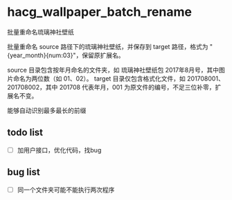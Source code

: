 # hacg_wallpaper_batch_rename

批量重命名琉璃神社壁纸  

批量重命名 source 路径下的琉璃神社壁纸，并保存到 target 路径，格式为 "{year_month}{num:03}"，保留原扩展名。

source 目录包含按年月命名的文件夹，如 琉璃神社壁纸包 2017年8月号，其中图片命名为两位数（如 01、02）。
target 目录仅包含格式化文件，如 201708001、201708002，其中 201708 代表年月，001 为原文件的编号，不足三位补零，扩展名不变。

能够自动识别最多最长的前缀

## todo list
- [ ] 加用户接口，优化代码，找bug

## bug list
- [ ] 同一个文件夹可能不能执行两次程序